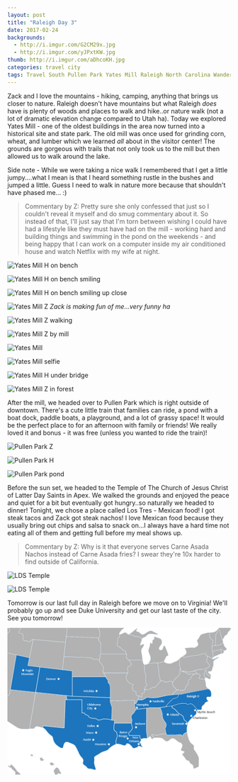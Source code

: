 ```yaml
---
layout: post
title: "Raleigh Day 3"
date: 2017-02-24
backgrounds:
  - http://i.imgur.com/G2CM29x.jpg
  - http://i.imgur.com/yJPxtKW.jpg
thumb: http://i.imgur.com/aDhcoKH.jpg
categories: travel city
tags: Travel South Pullen Park Yates Mill Raleigh North Carolina Wanderlust City
---
```


Zack and I love the mountains - hiking, camping, anything that brings us closer to nature. Raleigh doesn't have mountains but what Raleigh _does_ have is plenty of woods and places to walk and hike..or nature walk (not a lot of dramatic elevation change compared to Utah ha). Today we explored Yates Mill - one of the oldest buildings in the area now turned into a historical site and state park. The old mill was once used for grinding corn, wheat, and lumber which we learned _all_ about in the visitor center! The grounds are gorgeous with trails that not only took us to the mill but then allowed us to walk around the lake.

Side note - While we were taking a nice walk I remembered that I get a little jumpy....what I mean is that I heard something rustle in the bushes and jumped a little. Guess I need to walk in nature more because that shouldn't have phased me... :)

> Commentary by Z: Pretty sure she only confessed that just so I couldn't reveal it myself and do smug commentary about it. So instead of that, I'll just say that I'm torn between wishing I could have had a lifestyle like they must have had on the mill - working hard and building things and swimming in the pond on the weekends - and being happy that I can work on a computer inside my air conditioned house and watch Netflix with my wife at night.

![Yates Mill H on bench](http://i.imgur.com/hNKDMPyh.jpg)

![Yates Mill H on bench smiling](http://i.imgur.com/oHMAIMnh.jpg)

![Yates Mill H on bench smiling up close](http://i.imgur.com/hoGUt1ih.jpg)

![Yates Mill Z](http://i.imgur.com/KmVg69zh.jpg)
_Zack is making fun of me...very funny ha_

![Yates Mill Z walking](http://i.imgur.com/AYo8FBkh.jpg)

![Yates Mill Z by mill](http://i.imgur.com/Z7K9ND4h.jpg)

![Yates Mill](http://i.imgur.com/sLCMvsWh.jpg)

![Yates Mill selfie](http://i.imgur.com/nNPnBIdh.jpg)

![Yates Mill H under bridge](http://i.imgur.com/1w5Pwnch.jpg)

![Yates Mill Z in forest](http://i.imgur.com/Gp8i2J8h.jpg)

After the mill, we headed over to Pullen Park which is right outside of downtown. There's a cute little train that families can ride, a pond with a boat dock, paddle boats, a playground, and a lot of grassy space! It would be the perfect place to for an afternoon with family or friends! We really loved it and bonus - it was free (unless you wanted to ride the train)!

![Pullen Park Z](http://i.imgur.com/VlE4uBWh.jpg)

![Pullen Park H](http://i.imgur.com/QEIprSCh.jpg)

![Pullen Park pond](http://i.imgur.com/lUfM3ech.jpg)

Before the sun set, we headed to the Temple of The Church of Jesus Christ of Latter Day Saints in Apex. We walked the grounds and enjoyed the peace and quiet for a bit but eventually got hungry..so naturally we headed to dinner! Tonight, we chose a place called Los Tres - Mexican food! I got steak tacos and Zack got steak nachos! I love Mexican food because they usually bring out chips and salsa to snack on...I always have a hard time not eating all of them and getting full before my meal shows up.

> Commentary by Z: Why is it that everyone serves Carne Asada Nachos instead of Carne Asada fries? I swear they're 10x harder to find outside of California.

![LDS Temple](http://i.imgur.com/aKabZlmh.jpg)

![LDS Temple](http://i.imgur.com/Qsz6Fe3h.jpg)

Tomorrow is our last full day in Raleigh before we move on to Virginia! We'll probably go up and see Duke University and get our last taste of the city. See you tomorrow!

![raleigh map](/assets/images/maps/raleigh.jpg)
